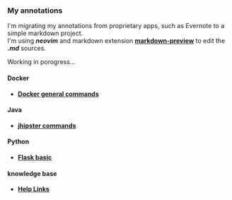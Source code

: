 ### My annotations 
I'm migrating my annotations from proprietary apps, such as Evernote to a simple markdown project.  
I'm using ***neovim*** and markdown extension [**markdown-preview**](https://github.com/iamcco/markdown-preview.nvim) to edit the ***.md*** sources.

Working in porogress...

#### Docker
* [**Docker general commands**](/docker/general.md)

#### Java
* [**jhipster commands**](/java/jhipster.md)

#### Python
* [**Flask basic**](/python/flask.md)

#### knowledge base
* [**Help Links**](/knowledge_base/help_links.md)

